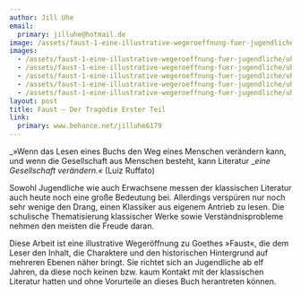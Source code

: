 ```yaml
---
author: Jill Uhe
email:
  primary: jilluhe@hotmail.de
image: /assets/faust-1-eine-illustrative-wegeroeffnung-fuer-jugendliche/Uhe_Jill_1-270x300.jpg
images: 
  - /assets/faust-1-eine-illustrative-wegeroeffnung-fuer-jugendliche/uhe_jill_1.jpg
  - /assets/faust-1-eine-illustrative-wegeroeffnung-fuer-jugendliche/uhe_jill_2.jpg
  - /assets/faust-1-eine-illustrative-wegeroeffnung-fuer-jugendliche/uhe_jill_3.jpg
  - /assets/faust-1-eine-illustrative-wegeroeffnung-fuer-jugendliche/uhe_jill_5.jpg
  - /assets/faust-1-eine-illustrative-wegeroeffnung-fuer-jugendliche/uhe_jill_6.jpg
layout: post
title: Faust – Der Tragödie Erster Teil
link:
  primary: www.behance.net/jilluhe6179
---
```


_»Wenn das Lesen eines Buchs den Weg eines Menschen verändern kann, und wenn die Gesellschaft aus Menschen besteht, kann Literatur __eine Gesellschaft verändern.«_ (Luiz Ruffato)

Sowohl Jugendliche wie auch Erwachsene messen der klassischen Literatur auch heute noch eine große Bedeutung bei. Allerdings verspüren nur noch sehr wenige den Drang, einen Klassiker aus eigenem Antrieb zu lesen. Die schulische Thematisierung klassischer Werke sowie Verständnisprobleme nehmen den meisten die Freude daran.

Diese Arbeit ist eine illustrative Wegeröffnung zu Goethes »Faust«, die dem Leser den Inhalt, die Charaktere und den historischen Hintergrund auf mehreren Ebenen näher bringt. Sie richtet sich an Jugendliche ab elf Jahren, da diese noch keinen bzw. kaum Kontakt mit der klassischen Literatur hatten und ohne Vorurteile an dieses Buch herantreten können.

&nbsp;